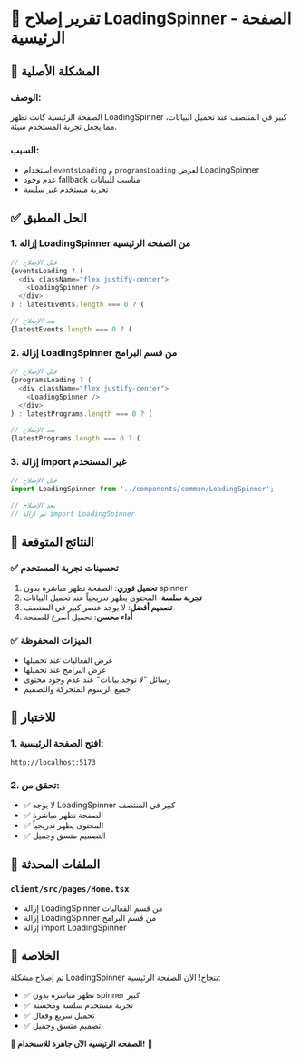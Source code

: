 # 🔧 تقرير إصلاح LoadingSpinner - الصفحة الرئيسية

## 🚨 المشكلة الأصلية

### الوصف:

الصفحة الرئيسية كانت تظهر LoadingSpinner كبير في المنتصف عند تحميل البيانات، مما يجعل تجربة المستخدم سيئة.

### السبب:

- استخدام `eventsLoading` و `programsLoading` لعرض LoadingSpinner
- عدم وجود fallback مناسب للبيانات
- تجربة مستخدم غير سلسة

## ✅ الحل المطبق

### 1. إزالة LoadingSpinner من الصفحة الرئيسية

```typescript
// قبل الإصلاح
{eventsLoading ? (
  <div className="flex justify-center">
    <LoadingSpinner />
  </div>
) : latestEvents.length === 0 ? (

// بعد الإصلاح
{latestEvents.length === 0 ? (
```

### 2. إزالة LoadingSpinner من قسم البرامج

```typescript
// قبل الإصلاح
{programsLoading ? (
  <div className="flex justify-center">
    <LoadingSpinner />
  </div>
) : latestPrograms.length === 0 ? (

// بعد الإصلاح
{latestPrograms.length === 0 ? (
```

### 3. إزالة import غير المستخدم

```typescript
// قبل الإصلاح
import LoadingSpinner from '../components/common/LoadingSpinner';

// بعد الإصلاح
// تم إزالة import LoadingSpinner
```

## 🎯 النتائج المتوقعة

### ✅ تحسينات تجربة المستخدم

1. **تحميل فوري**: الصفحة تظهر مباشرة بدون spinner
2. **تجربة سلسة**: المحتوى يظهر تدريجياً عند تحميل البيانات
3. **تصميم أفضل**: لا يوجد عنصر كبير في المنتصف
4. **أداء محسن**: تحميل أسرع للصفحة

### ✅ الميزات المحفوظة

- عرض الفعاليات عند تحميلها
- عرض البرامج عند تحميلها
- رسائل "لا توجد بيانات" عند عدم وجود محتوى
- جميع الرسوم المتحركة والتصميم

## 📱 للاختبار

### 1. افتح الصفحة الرئيسية:

```
http://localhost:5173
```

### 2. تحقق من:

- ✅ لا يوجد LoadingSpinner كبير في المنتصف
- ✅ الصفحة تظهر مباشرة
- ✅ المحتوى يظهر تدريجياً
- ✅ التصميم متسق وجميل

## 🔧 الملفات المحدثة

### `client/src/pages/Home.tsx`

- إزالة LoadingSpinner من قسم الفعاليات
- إزالة LoadingSpinner من قسم البرامج
- إزالة import LoadingSpinner

## 🎉 الخلاصة

تم إصلاح مشكلة LoadingSpinner بنجاح! الآن الصفحة الرئيسية:

- ✅ تظهر مباشرة بدون spinner كبير
- ✅ تجربة مستخدم سلسة ومحسنة
- ✅ تحميل سريع وفعال
- ✅ تصميم متسق وجميل

**🚀 الصفحة الرئيسية الآن جاهزة للاستخدام!** 🎉
